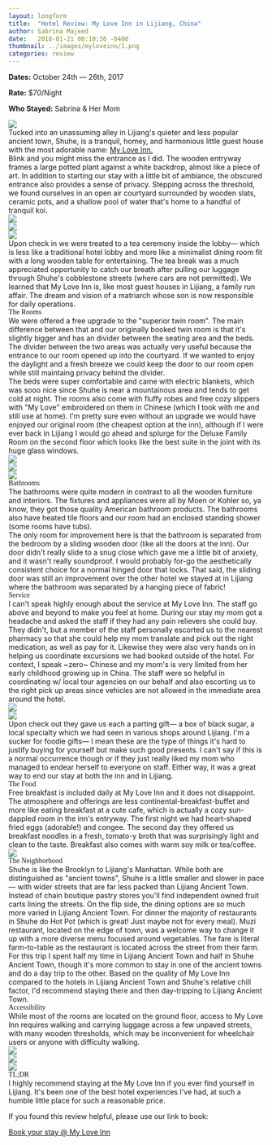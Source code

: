 ```yaml
---
layout: longform
title:  "Hotel Review: My Love Inn in Lijiang, China"
author: Sabrina Majeed
date:   2018-01-21 00:10:36 -0400
thumbnail: ../images/myloveinn/1.png
categories: review
---
```


<div style="max-width: 650px; margin: auto;">
<p class="f7 di mr4"><b>Dates:</b> October 24th — 26th, 2017</p>
<p class="f7 di mr4"><b>Rate:</b> $70/Night</p>
<p class="f7 di"><b>Who Stayed:</b> Sabrina & Her Mom</p>
</div>

<img class="mt4-ns mt3 mb4-ns mb3" src="/images/myloveinn/1.png">

<p class="pb4 f4" style="max-width: 650px; margin: auto;">
Tucked into an unassuming alley in Lijiang's quieter and less popular ancient town, Shuhe, is a tranquil, homey, and harmonious little guest house with the most adorable name: <a target="_blank" class="link underline-hover orange" href="http://www.booking.com/hotel/cn/my-love-inn.html?aid=1452227&no_rooms=1&group_adults=1">My Love Inn.</a></p>

<p class="pb4-ns pb3" style="max-width: 650px; margin: auto;">
Blink and you might miss the entrance as I did. The wooden entryway frames a large potted plant against a white backdrop, almost like a piece of art. In addition to starting our stay with a little bit of ambiance, the obscured entrance also provides a sense of privacy. Stepping across the threshold, we found ourselves in an open air courtyard surrounded by wooden slats, ceramic pots, and a shallow pool of water that's home to a handful of tranquil koi.</P>

<div class="fl w-100 mb1 mb2-ns">
<img src="../images/myloveinn/2.png">
</div>
<div class="fl w-100 w-50-ns pr1-ns mb1 mb0-ns">
<img src="../images/myloveinn/3.png">
</div>
<div class="fl w-100 w-50-ns pl1-ns mb3 mb4-ns">
<img src="../images/myloveinn/4.png">
</div>

<p class="pb4" style="max-width: 650px; margin: auto;">
Upon check in we were treated to a tea ceremony inside the lobby— which is less like a traditional hotel lobby and more like a minimalist dining room fit with a long wooden table for entertaining. The tea break was a much appreciated opportunity to catch our breath after pulling our luggage through Shuhe's cobblestone streets (where cars are not permitted). We learned that My Love Inn is, like most guest houses in Lijiang, a family run affair. The dream and vision of a matriarch whose son is now responsible for daily operations.</p>

<p class="f3 pb2" style="max-width: 650px; margin: auto; font-family: 'Gilroy-ExtraBold';">The Rooms</p>

<p class="pb3" style="max-width: 650px; margin: auto;">
We were offered a free upgrade to the "superior twin room". The main difference between that and our originally booked twin room is that it's slightly bigger and has an divider between the seating area and the beds. The divider between the two areas was actually very useful because the entrance to our room opened up into the courtyard. If we wanted to enjoy the daylight and a fresh breeze we could keep the door to our room open while still maintaing privacy behind the divider.</p>

<p class="pb4-ns pb3" style="max-width: 650px; margin: auto;">
The beds were super comfortable and came with electric blankets, which was sooo nice since Shuhe is near a mountainous area and tends to get cold at night. The rooms also come with fluffy robes and free cozy slippers with "My Love" embroidered on them in Chinese (which I took with me and still use at home). I'm pretty sure even without an upgrade we would have enjoyed our original room (the cheapest option at the inn), although if I were ever back in Lijiang I would go ahead and splurge for the Deluxe Family Room on the second floor which looks like the best suite in the joint with its huge glass windows.</p>

<div class="fl w-100 w-50-ns pr1-ns mb1 mb2-ns">
<img src="../images/myloveinn/5.png">
</div>
<div class="fl w-100 w-50-ns pl1-ns mb1 mb2-ns">
<img src="../images/myloveinn/6.png">
</div>
<div class="fl w-100 mb4">
<img src="../images/myloveinn/7.png">
</div>

<p class="f3 pb2" style="max-width: 650px; margin: auto; font-family: 'Gilroy-ExtraBold';"> Bathrooms</p>

<p class="pb3" style="max-width: 650px; margin: auto;">The bathrooms were quite modern in contrast to all the wooden furniture and interiors. The fixtures and appliances were all by Moen or Kohler so, ya know, they got those quality American bathroom products. The bathrooms also have heated tile floors and our room had an enclosed standing shower (some rooms have tubs).</p>

<p class="pb4" style="max-width: 650px; margin: auto;">
The only room for improvement here is that the bathroom is separated from the bedroom by a sliding wooden door (like all the doors at the inn). Our door didn't really slide to a snug close which gave me a little bit of anxiety, and it wasn't really soundproof. I would probably for-go the aesthetically consistent choice for a normal hinged door that locks. That said, the sliding door was still an improvement over the other hotel we stayed at in Lijiang where the bathroom was separated by a hanging piece of fabric!</p>

<p class="f3 pb2" style="max-width: 650px; margin: auto; font-family: 'Gilroy-ExtraBold';">Service</p>

<p class="pb4-ns pb3" style="max-width: 650px; margin: auto;">I can't speak highly enough about the service at My Love Inn. The staff go above and beyond to make you feel at home. During our stay my mom got a headache and asked the staff if they had any pain relievers she could buy. They didn't, but a member of the staff personally escorted us to the nearest pharmacy so that she could help my mom translate and pick out the right medication, as well as pay for it. Likewise they were also very hands on in helping us coordinate excursions we had booked outside of the hotel. For context, I speak ~zero~ Chinese and my mom's is very limited from her early childhood growing up in China. The staff were so helpful in coordinating w/ local tour agencies on our behalf and also escorting us to the right pick up areas since vehicles are not allowed in the immediate area around the hotel.</p>

<div class="fl w-100 w-50-ns pr1-ns mb1 mb0-ns">
<img src="../images/myloveinn/8.png">
</div>
<div class="fl w-100 w-50-ns pl1-ns mb3 mb4-ns">
<img src="../images/myloveinn/9.png">
</div>

<p class="pb4" style="max-width: 650px; margin: auto;">Upon check out they gave us each a parting gift— a box of black sugar, a local specialty which we had seen in various shops around Lijiang. I'm a sucker for foodie gifts— I mean these are the type of things it's hard to justify buying for yourself but make such good presents. I can't say if this is a normal occurrence though or if they just really liked my mom who managed to endear herself to everyone on staff. Either way, it was a great way to end our stay at both the inn and in Lijiang.</p>

<p class="f3 pb2" style="max-width: 650px; margin: auto; font-family: 'Gilroy-ExtraBold';">The Food</p>

<p class="pb4-ns pb3" style="max-width: 650px; margin: auto;">Free breakfast is included daily at My Love Inn and it does not disappoint. The atmosphere and offerings are less continental-breakfast-buffet and more like eating breakfast at a cute cafe, which is actually a cozy sun-dappled room in the inn's entryway. The first night we had heart-shaped fried eggs (adorable!) and congee. The second day they offered us breakfast noodles in a fresh, tomato-y broth that was surprisingly light and clean to the taste. Breakfast also comes with warm soy milk or tea/coffee.</p>

<div class="fl w-100 mb4">
<img src="../images/myloveinn/10.png">
</div>

<p class="f3 pb2" style="max-width: 650px; margin: auto; font-family: 'Gilroy-ExtraBold';">The Neighborhood</p>

<p class="pb3" style="max-width: 650px; margin: auto;">
Shuhe is like the Brooklyn to Lijiang's Manhattan. While both are distinguished as "ancient towns", Shuhe is a little smaller and slower in pace— with wider streets that are far less packed than Lijiang Ancient Town. Instead of chain boutique pastry stores you'll find independent owned fruit carts lining the streets. On the flip side, the dining options are so much more varied in Lijiang Ancient Town. For dinner the majority of restaurants in Shuhe do Hot Pot (which is great! Just maybe not for every meal). Muzi restaurant, located on the edge of town, was a welcome way to change it up with a more diverse menu focused around vegetables. The fare is literal farm-to-table as the restaurant is located across the street from their farm.</p>

<p class="pb4" style="max-width: 650px; margin: auto;">
For this trip I spent half my time in Lijiang Ancient Town and half in Shuhe Ancient Town, though it's more common to stay in one of the ancient towns and do a day trip to the other. Based on the quality of My Love Inn compared to the hotels in Lijiang Ancient Town and Shuhe's relative chill factor, I'd recommend staying there and then day-tripping to Lijiang Ancient Town.</p>

<p class="f3 pb2" style="max-width: 650px; margin: auto; font-family: 'Gilroy-ExtraBold';">Accessibility</p>

<p class="pb4" style="max-width: 650px; margin: auto;">
While most of the rooms are located on the ground floor, access to My Love Inn requires walking and carrying luggage across a few unpaved streets, with many wooden thresholds, which may be inconvenient for wheelchair users or anyone with difficulty walking.
</p>

<div class="fl w-100 w-third-ns pr1-ns mb1 mb0-ns">
<img src="../images/myloveinn/11.png">
</div>
<div class="fl w-100 w-third-ns pl1-ns pr1-ns mb3 mb4-ns">
<img src="../images/myloveinn/12.png">
</div>
<div class="fl w-100 w-third-ns pl1-ns mb3 mb4-ns">
<img src="../images/myloveinn/13.png">
</div>

<p class="f3 pb2" style="max-width: 650px; margin: auto; font-family: 'Gilroy-ExtraBold';">TL;DR</p>

<p class="pb4" style="max-width: 650px; margin: auto;">
I highly recommend staying at the My Love Inn if you ever find yourself in Lijiang. It's been one of the best hotel experiences I've had, at such a humble little place for such a reasonable price.
</p>

<div class="tc tl-ns" style="max-width: 650px; margin: auto;">
<p class="lh-copy">If you found this review helpful, please use our link to book:</p>
<a target="_blank" class="f5 link ba bw1 ph3 pv2 mb2 dib orange" href="http://www.booking.com/hotel/cn/my-love-inn.html?aid=1452227&no_rooms=1&group_adults=1">Book your stay @ My Love Inn</a>
</div>

